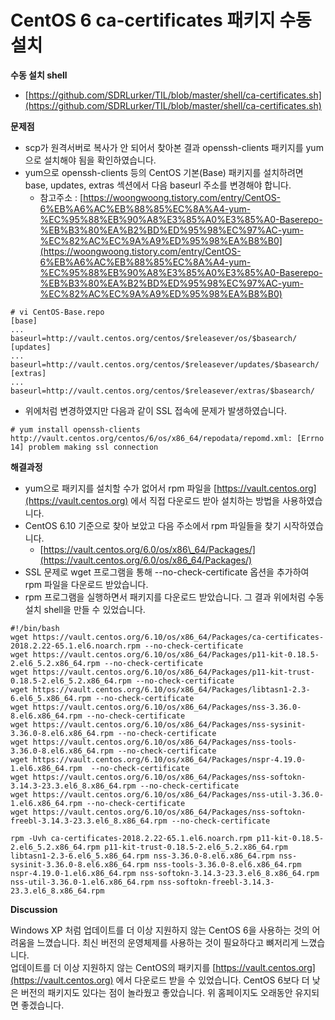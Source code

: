 # CentOS 6 ca-certificates 패키지 수동 설치

**수동 설치 shell**

-   [https://github.com/SDRLurker/TIL/blob/master/shell/ca-certificates.sh](https://github.com/SDRLurker/TIL/blob/master/shell/ca-certificates.sh)

**문제점**

-   scp가 원격서버로 복사가 안 되어서 찾아본 결과 openssh-clients 패키지를 yum으로 설치해야 됨을 확인하였습니다.
-   yum으로 openssh-clients 등의 CentOS 기본(Base) 패키지를 설치하려면 base, updates, extras 섹션에서 다음 baseurl 주소를 변경해야 합니다.
    -   참고주소 : [https://woongwoong.tistory.com/entry/CentOS-6%EB%A6%AC%EB%88%85%EC%8A%A4-yum-%EC%95%88%EB%90%A8%E3%85%A0%E3%85%A0-Baserepo-%EB%B3%80%EA%B2%BD%ED%95%98%EC%97%AC-yum-%EC%82%AC%EC%9A%A9%ED%95%98%EA%B8%B0](https://woongwoong.tistory.com/entry/CentOS-6%EB%A6%AC%EB%88%85%EC%8A%A4-yum-%EC%95%88%EB%90%A8%E3%85%A0%E3%85%A0-Baserepo-%EB%B3%80%EA%B2%BD%ED%95%98%EC%97%AC-yum-%EC%82%AC%EC%9A%A9%ED%95%98%EA%B8%B0)

```
# vi CentOS-Base.repo
[base]
...
baseurl=http://vault.centos.org/centos/$releasever/os/$basearch/
[updates]
...
baseurl=http://vault.centos.org/centos/$releasever/updates/$basearch/
[extras]
...
baseurl=http://vault.centos.org/centos/$releasever/extras/$basearch/
```

-   위에처럼 변경하였지만 다음과 같이 SSL 접속에 문제가 발생하였습니다.

```
# yum install openssh-clients
http://vault.centos.org/centos/6/os/x86_64/repodata/repomd.xml: [Errno 14] problem making ssl connection
```

**해결과정**

-   yum으로 패키지를 설치할 수가 없어서 rpm 파일을 [https://vault.centos.org](https://vault.centos.org) 에서 직접 다운로드 받아 설치하는 방법을 사용하였습니다.
-   CentOS 6.10 기준으로 찾아 보았고 다음 주소에서 rpm 파일들을 찾기 시작하였습니다.
    -   [https://vault.centos.org/6.0/os/x86\_64/Packages/](https://vault.centos.org/6.0/os/x86_64/Packages/)
-   SSL 문제로 wget 프로그램을 통해 --no-check-certificate 옵션을 추가하여 rpm 파일을 다운로드 받았습니다.
-   rpm 프로그램을 실행하면서 패키지를 다운로드 받았습니다. 그 결과 위에처럼 수동 설치 shell을 만들 수 있었습니다.

```
#!/bin/bash
wget https://vault.centos.org/6.10/os/x86_64/Packages/ca-certificates-2018.2.22-65.1.el6.noarch.rpm --no-check-certificate
wget https://vault.centos.org/6.10/os/x86_64/Packages/p11-kit-0.18.5-2.el6_5.2.x86_64.rpm --no-check-certificate
wget https://vault.centos.org/6.10/os/x86_64/Packages/p11-kit-trust-0.18.5-2.el6_5.2.x86_64.rpm --no-check-certificate
wget https://vault.centos.org/6.10/os/x86_64/Packages/libtasn1-2.3-6.el6_5.x86_64.rpm --no-check-certificate
wget https://vault.centos.org/6.10/os/x86_64/Packages/nss-3.36.0-8.el6.x86_64.rpm --no-check-certificate
wget https://vault.centos.org/6.10/os/x86_64/Packages/nss-sysinit-3.36.0-8.el6.x86_64.rpm --no-check-certificate
wget https://vault.centos.org/6.10/os/x86_64/Packages/nss-tools-3.36.0-8.el6.x86_64.rpm --no-check-certificate
wget https://vault.centos.org/6.10/os/x86_64/Packages/nspr-4.19.0-1.el6.x86_64.rpm  --no-check-certificate
wget https://vault.centos.org/6.10/os/x86_64/Packages/nss-softokn-3.14.3-23.3.el6_8.x86_64.rpm --no-check-certificate
wget https://vault.centos.org/6.10/os/x86_64/Packages/nss-util-3.36.0-1.el6.x86_64.rpm --no-check-certificate
wget https://vault.centos.org/6.10/os/x86_64/Packages/nss-softokn-freebl-3.14.3-23.3.el6_8.x86_64.rpm --no-check-certificate

rpm -Uvh ca-certificates-2018.2.22-65.1.el6.noarch.rpm p11-kit-0.18.5-2.el6_5.2.x86_64.rpm p11-kit-trust-0.18.5-2.el6_5.2.x86_64.rpm libtasn1-2.3-6.el6_5.x86_64.rpm nss-3.36.0-8.el6.x86_64.rpm nss-sysinit-3.36.0-8.el6.x86_64.rpm nss-tools-3.36.0-8.el6.x86_64.rpm nspr-4.19.0-1.el6.x86_64.rpm nss-softokn-3.14.3-23.3.el6_8.x86_64.rpm nss-util-3.36.0-1.el6.x86_64.rpm nss-softokn-freebl-3.14.3-23.3.el6_8.x86_64.rpm
```

**Discussion**

Windows XP 처럼 업데이트를 더 이상 지원하지 않는 CentOS 6을 사용하는 것의 어려움을 느꼈습니다. 최신 버전의 운영체제를 사용하는 것이 필요하다고 뼈저리게 느꼈습니다.  
업데이트를 더 이상 지원하지 않는 CentOS의 패키지를 [https://vault.centos.org](https://vault.centos.org) 에서 다운로드 받을 수 있었습니다. CentOS 6보다 더 낮은 버전의 패키지도 있다는 점이 놀라웠고 좋았습니다. 위 홈페이지도 오래동안 유지되면 좋겠습니다.
